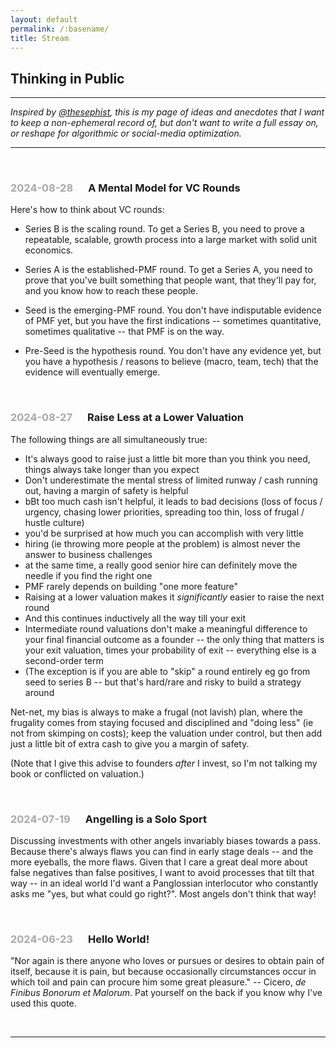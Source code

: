 ```yaml
---
layout: default
permalink: /:basename/
title: Stream
---
```


## Thinking in Public

----

*Inspired by [@thesephist](https://x.com/thesephist), this is my page of ideas and anecdotes that I want to keep a non-ephemeral record of, but don't want to write a full essay on, or reshape for algorithmic or social-media optimization.*

----

<!--

<br/>

<h3> <span style="color:#A9A9A9;">2024-01-01</span> &emsp; Title </h3>

Text goes here.

-->


<br/>

<h3> <span style="color:#A9A9A9;">2024-08-28</span> &emsp; A Mental Model for VC Rounds </h3>

Here's how to think about VC rounds:

* Series B is the scaling round.  To get a Series B, you need to prove a repeatable, scalable, growth process into a large market with solid unit economics.  

* Series A is the established-PMF round.  To get a Series A, you need to prove that you've built something that people want, that they'll pay for, and you know how to reach these people.  

* Seed is the emerging-PMF round.  You don't have indisputable evidence of PMF yet, but you have the first indications -- sometimes quantitative, sometimes qualitative -- that PMF is on the way.  

* Pre-Seed is the hypothesis round.  You don't have any evidence yet, but you have a hypothesis / reasons to believe (macro, team, tech) that the evidence will eventually emerge.  


<br/>

<h3> <span style="color:#A9A9A9;">2024-08-27</span> &emsp; Raise Less at a Lower Valuation </h3>


The following things are all simultaneously true:

* It's always good to raise just a little bit more than you think you need, things always take longer than you expect  
* Don't underestimate the mental stress of limited runway / cash running out, having a margin of safety is helpful  
* bBt too much cash isn't helpful, it leads to bad decisions (loss of focus / urgency, chasing lower priorities, spreading too thin, loss of frugal / hustle culture)  
* you'd be surprised at how much you can accomplish with very little  
* hiring (ie throwing more people at the problem) is almost never the answer to business challenges  
* at the same time, a really good senior hire can definitely move the needle if you find the right one  
* PMF rarely depends on building "one more feature"  
* Raising at a lower valuation makes it *significantly* easier to raise the next round  
* And this continues inductively all the way till your exit  
* Intermediate round valuations don't make a meaningful difference to your final financial outcome as a founder -- the only thing that matters is your exit valuation, times your probability of exit -- everything else is a second-order term  
* (The exception is if you are able to "skip" a round entirely eg go from seed to series B -- but that's hard/rare and risky to build a strategy around  

Net-net, my bias is always to make a frugal (not lavish) plan, where the frugality comes from staying focused and disciplined and "doing less" (ie not from skimping on costs); keep the valuation under control, but then add just a little bit of extra cash to give you a margin of safety.

(Note that I give this advise to founders *after* I invest, so I'm not talking my book or conflicted on valuation.)



<br/>

<h3> <span style="color:#A9A9A9;">2024-07-19</span> &emsp; Angelling is a Solo Sport </h3>

Discussing investments with other angels invariably biases towards a pass.  Because there's always flaws you can find in early stage deals -- and the more eyeballs, the more flaws.  Given that I care a great deal more about false negatives than false positives, I want to avoid processes that tilt that way -- in an ideal world I'd want a Panglossian interlocutor who constantly asks me "yes, but what could go right?".  Most angels don't think that way!




<br/>

<h3> <span style="color:#A9A9A9;">2024-06-23</span> &emsp; Hello World! </h3>

"Nor again is there anyone who loves or pursues or desires to obtain pain of itself, because it is pain, but because occasionally circumstances occur in which toil and pain can procure him some great pleasure." -- Cicero, *de Finibus Bonorum et Malorum*.  Pat yourself on the back if you know why I've used this quote.


<br/>

----

<br/>
<br/>
<br/>
